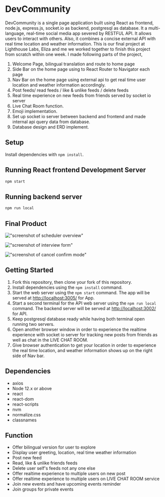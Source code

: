 # DevCommunity

DevCommunity is a single page application built using React as frontend, node.js, express.js, socket.io as backend, postgresql as database. It a multi-language, real-time social media app severed by RESTFUL API. It allows users to interact with others. Also, it combines a concise external API with real time location and weather information. 
This is our final project at Lighthouse Labs, Eliza and me we worked together to finish this project from scratch within one week. 
I made following parts of the project,
1. Welcome Page, bilingual translation  and route to home page
2. Side Bar on the home page using to React Router to Navigator each page
3. Nav Bar on the home page using external api to get real time user location and weather information accordingly.
4. Post feeds/ read feeds / like & unlike feeds / delete feeds 
5. Real time experience on new feeds from friends served by socket io server
6. Live Chat Room function.
7. Emoji implementation. 
8. Set up socket io server between backend and frontend and made internal api query data from database.
9. Database design and ERD implement.

## Setup

Install dependencies with `npm install`.

## Running React frontend Development Server

```sh
npm start
```


## Running backend server

```sh
npm run local
```

## Final Product

!["screenshot of scheduler overview"]()

!["screenshot of interview form"]()

!["screenshot of cancel confirm mode"]()

## Getting Started

1. Fork this repository, then clone your fork of this repository.
2. Install dependencies using the `npm install` command.
3. Start the web server using the `npm start` command. The app will be served at <http://localhost:3005/> for App.
3. Start a second terminal for the API web server using the `npm run local` command. The backend server will be served at <http://localhost:3002/> for API.
4. Keep postgresql database ready while having both terminal open running two servers.
5. Open another browser window in order to experience the realtime experience with socket io server for tracking new posts from friends as well as chat in the LIVE CHAT ROOM.
6. Give browser authentication to get your location in order to experience the real time location, and weather information shows up on the right side of Nav bar. 


## Dependencies
- axios
- Node 12.x or above
- react
- react-dom
- react-scripts
- nvm
- normalize.css
- classnames



## Function
- Offer bilingual version for user to explore
- Display user greeting, location, real time weather information
- Post new feed
- Read, like & unlike friends feeds
- Delete user self's feeds not any one else
- Offer realtime experience to multiple users on new post
- Offer realtime experience to multiple users on LIVE CHAT ROOM service
- Join new events and have upcoming events reminder
- Join groups for private events
